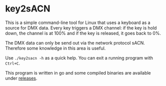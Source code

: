 # key2sACN
This is a simple command-line tool for Linux that uses a keyboard as a source for DMX data.
Every key triggers a DMX channel: if the key is hold down, the channel is at 100% and if the key is released, it goes back to 0%.

The DMX data can only be send out via the network protocol sACN. Therefore some knowledge in this area is useful.

Use `./key2sacn -h` as a quick help. You can exit a running program with `Ctrl+C`.

This program is written in go and some compiled binaries are available under [releases](https://github.com/Hundemeier/key2sACN/releases).